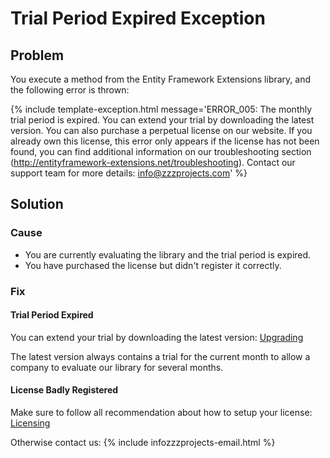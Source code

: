 # Trial Period Expired Exception

## Problem

You execute a method from the Entity Framework Extensions library, and the following error is thrown:

{% include template-exception.html message='ERROR_005: The monthly trial period is expired. You can extend your trial by downloading the latest version. You can also purchase a perpetual license on our website. If you already own this license, this error only appears if the license has not been found, you can find additional information on our troubleshooting section (http://entityframework-extensions.net/troubleshooting). Contact our support team for more details: info@zzzprojects.com' %}

## Solution

### Cause

- You are currently evaluating the library and the trial period is expired.
- You have purchased the license but didn't register it correctly.

### Fix

#### Trial Period Expired

You can extend your trial by downloading the latest version: [Upgrading](http://entityframework-extensions.net/upgrading)

The latest version always contains a trial for the current month to allow a company to evaluate our library for several months.

#### License Badly Registered

Make sure to follow all recommendation about how to setup your license: [Licensing](http://entityframework-extensions.net/licensing)

Otherwise contact us: {% include infozzzprojects-email.html %}
